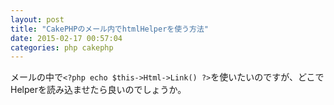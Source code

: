 ```yaml
---
layout: post
title: "CakePHPのメール内でhtmlHelperを使う方法"
date: 2015-02-17 00:57:04
categories: php cakephp
---
```

<p>メールの中で<code>&lt;?php echo $this-&gt;Html-&gt;Link() ?&gt;</code>を使いたいのですが、どこでHelperを読み込ませたら良いのでしょうか。</p>
